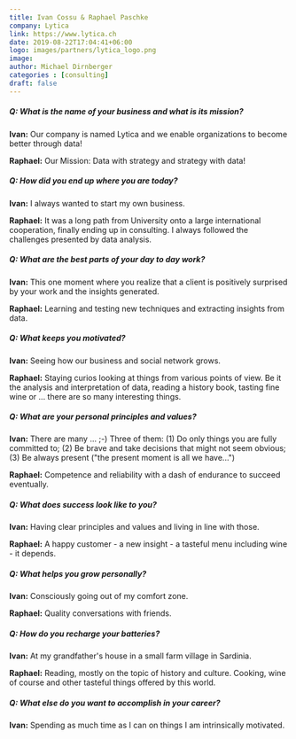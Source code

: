 ```yaml
---
title: Ivan Cossu & Raphael Paschke
company: Lytica
link: https://www.lytica.ch
date: 2019-08-22T17:04:41+06:00
logo: images/partners/lytica_logo.png
image:
author: Michael Dirnberger
categories : [consulting]
draft: false
---
```


##### Q: What is the name of your business and what is its mission?

**Ivan:** Our company is named Lytica and we enable organizations to become better through data!

**Raphael:** Our Mission: Data with strategy and strategy with data!

##### Q: How did you end up where you are today?

**Ivan:** I always wanted to start my own business.

**Raphael:** It was a long path from University onto a large international cooperation, finally ending up in consulting. I always followed the challenges presented by data analysis.

##### Q: What are the best parts of your day to day work?

**Ivan:** This one moment where you realize that a client is positively surprised by your work and the insights generated.

**Raphael:** Learning and testing new techniques and extracting insights from data.

##### Q: What keeps you motivated?

**Ivan:** Seeing how our business and social network grows.

**Raphael:** Staying curios looking at things from various points of view. Be it the analysis and interpretation of data, reading a history book, tasting fine wine or ... there are so many interesting things.

##### Q: What are your personal principles and values?

**Ivan:** There are many ... ;-) Three of them: (1) Do only things you are fully committed to; (2) Be brave and take decisions that might not seem obvious; (3) Be always present ("the present moment is all we have...")

**Raphael:** Competence and reliability with a dash of endurance to succeed eventually.

##### Q: What does success look like to you?

**Ivan:** Having clear principles and values and living in line with those.

**Raphael:** A happy customer - a new insight - a tasteful menu including wine - it depends.

##### Q: What helps you grow personally?

**Ivan:** Consciously going out of my comfort zone.

**Raphael:** Quality conversations with friends.

##### Q: How do you recharge your batteries?

**Ivan:** At my grandfather's house in a small farm village in Sardinia.

**Raphael:** Reading, mostly on the topic of history and culture. Cooking, wine of course and other tasteful things offered by this world.

##### Q: What else do you want to accomplish in your career?

**Ivan:** Spending as much time as I can on things I am intrinsically motivated.
